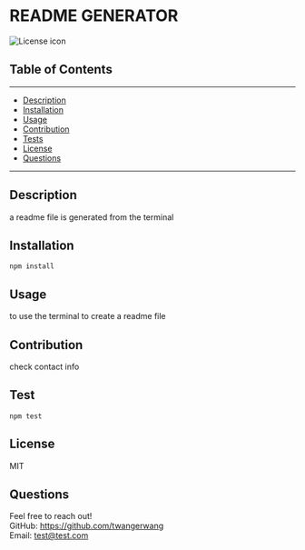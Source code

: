 # README GENERATOR
![License icon](https://img.shields.io/badge/License-MIT-green)
## Table of Contents
---
* [Description](#description)
* [Installation](#installation)
* [Usage](#usage)
* [Contribution](#contribution)
* [Tests](#test)
* [License](#license)
* [Questions](#questions)
---
## Description  
a readme file is generated from the terminal

## Installation
```
npm install
```

## Usage
to use the terminal to create a readme file

## Contribution
check contact info

## Test
```
npm test
```

## License
MIT

## Questions
Feel free to reach out!<br>
GitHub: https://github.com/twangerwang<br>
Email: test@test.com
